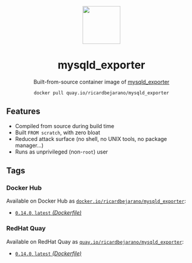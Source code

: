 <div align="center">
	<p><img src="https://em-content.zobj.net/thumbs/160/apple/325/fire_1f525.png" width="100px"></p>
	<h1>mysqld_exporter</h1>
	<p>Built-from-source container image of <a href="https://github.com/prometheus/mysqld_exporter">mysqld_exporter</a></p>
	<code>docker pull quay.io/ricardbejarano/mysqld_exporter</code>
</div>


## Features

* Compiled from source during build time
* Built `FROM scratch`, with zero bloat
* Reduced attack surface (no shell, no UNIX tools, no package manager...)
* Runs as unprivileged (non-`root`) user


## Tags

### Docker Hub

Available on Docker Hub as [`docker.io/ricardbejarano/mysqld_exporter`](https://hub.docker.com/r/ricardbejarano/mysqld_exporter):

- [`0.14.0`, `latest` *(Dockerfile)*](Dockerfile)

### RedHat Quay

Available on RedHat Quay as [`quay.io/ricardbejarano/mysqld_exporter`](https://quay.io/repository/ricardbejarano/mysqld_exporter):

- [`0.14.0`, `latest` *(Dockerfile)*](Dockerfile)
